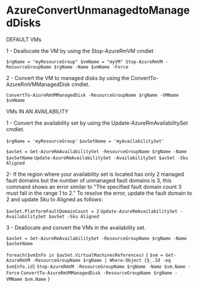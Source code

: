 # AzureConvertUnmanagedtoManagedDisks

DEFAULT VMs 

1 - Deallocate the VM by using the Stop-AzureRmVM cmdlet


`$rgName = "myResourceGroup"
$vmName = "myVM"
Stop-AzureRmVM -ResourceGroupName $rgName -Name $vmName -Force`


2 - Convert the VM to managed disks by using the ConvertTo-AzureRmVMManagedDisk cmdlet.

`ConvertTo-AzureRmVMManagedDisk -ResourceGroupName $rgName -VMName $vmName`




VMs IN AN AVAILABILITY

1 - Convert the availability set by using the Update-AzureRmAvailabilitySet cmdlet. 

`$rgName = 'myResourceGroup'`
`$avSetName = 'myAvailabilitySet'`

`$avSet = Get-AzureRmAvailabilitySet -ResourceGroupName $rgName -Name $avSetName`
`Update-AzureRmAvailabilitySet -AvailabilitySet $avSet -Sku Aligned`

2- If the region where your availability set is located has only 2 managed fault domains but the number of unmanaged fault domains is 3, this command shows an error similar to "The specified fault domain count 3 must fall in the range 1 to 2." To resolve the error, update the fault domain to 2 and update Sku to Aligned as follows:

`$avSet.PlatformFaultDomainCount = 2`
`Update-AzureRmAvailabilitySet -AvailabilitySet $avSet -Sku Aligned`


3 - Deallocate and convert the VMs in the availability set.

`$avSet = Get-AzureRmAvailabilitySet -ResourceGroupName $rgName -Name $avSetName`

`foreach($vmInfo in $avSet.VirtualMachinesReferences)`
`{`
  `$vm = Get-AzureRmVM -ResourceGroupName $rgName | Where-Object {$_.Id -eq $vmInfo.id}`
  `Stop-AzureRmVM -ResourceGroupName $rgName -Name $vm.Name -Force`
  `ConvertTo-AzureRmVMManagedDisk -ResourceGroupName $rgName -VMName $vm.Name`
`}`
